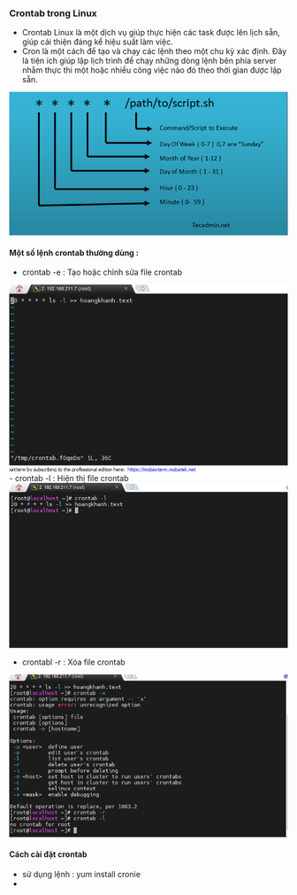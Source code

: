 ### Crontab trong Linux
- Crontab Linux là một dịch vụ giúp thực hiện các task được lên lịch sẵn, giúp cải thiện đáng kể hiệu suất làm việc.
- Cron là một cách để tạo và chạy các lệnh theo một chu kỳ xác định. Đây là tiện ích giúp lập lịch trình để chạy những dòng lệnh bên phía server nhằm thực thi một hoặc nhiều công việc nào đó theo thời gian được lập sẵn.
<img src="../jmg/cron.PNG">

#### Một số lệnh crontab thường dùng :
- crontab -e : Tạo hoặc chỉnh sửa file crontab
<img src ="../jmg/e.PNG">
- crontab -l : Hiện thị file crontab
<img src ="../jmg/l.PNG">

- crontabl -r : Xóa file crontab
<img src ="../jmg/r1.PNG">

#### Cách cài đặt crontab
- sử dụng lệnh : yum install cronie
-